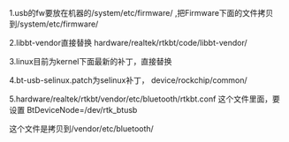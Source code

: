 1.usb的fw要放在机器的/system/etc/firmware/ ,把Firmware下面的文件拷贝到/system/etc/firmware/ 

2.libbt-vendor直接替换 hardware/realtek/rtkbt/code/libbt-vendor/

3.linux目前为kernel下面最新的补丁，直接替换

4.bt-usb-selinux.patch为selinux补丁， device/rockchip/common/

5.hardware/realtek/rtkbt/vendor/etc/bluetooth/rtkbt.conf 这个文件里面，要设置 BtDeviceNode=/dev/rtk_btusb

  这个文件是拷贝到/vendor/etc/bluetooth/
